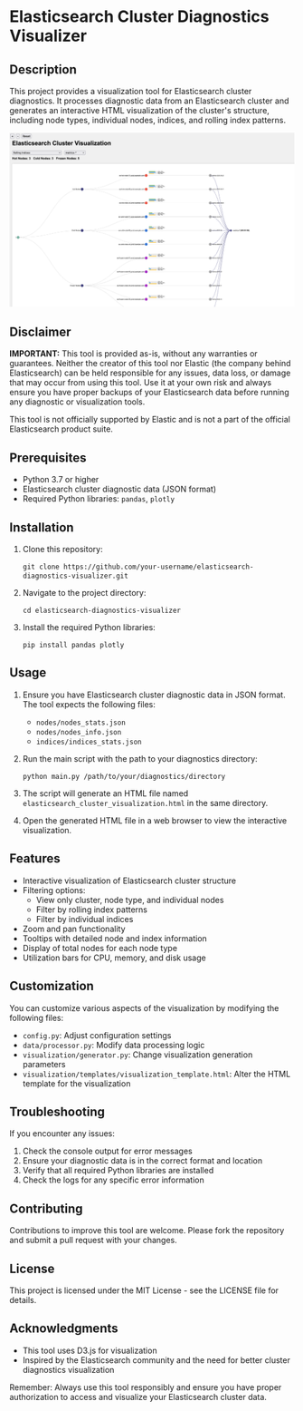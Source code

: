 # Elasticsearch Cluster Diagnostics Visualizer

## Description

This project provides a visualization tool for Elasticsearch cluster diagnostics. It processes diagnostic data from an Elasticsearch cluster and generates an interactive HTML visualization of the cluster's structure, including node types, individual nodes, indices, and rolling index patterns.

![Sample](artefacts/sample.png)

## Disclaimer

**IMPORTANT:** This tool is provided as-is, without any warranties or guarantees. Neither the creator of this tool nor Elastic (the company behind Elasticsearch) can be held responsible for any issues, data loss, or damage that may occur from using this tool. Use it at your own risk and always ensure you have proper backups of your Elasticsearch data before running any diagnostic or visualization tools.

This tool is not officially supported by Elastic and is not a part of the official Elasticsearch product suite.

## Prerequisites

- Python 3.7 or higher
- Elasticsearch cluster diagnostic data (JSON format)
- Required Python libraries: `pandas`, `plotly`

## Installation

1. Clone this repository:
   ```
   git clone https://github.com/your-username/elasticsearch-diagnostics-visualizer.git
   ```

2. Navigate to the project directory:
   ```
   cd elasticsearch-diagnostics-visualizer
   ```

3. Install the required Python libraries:
   ```
   pip install pandas plotly
   ```

## Usage

1. Ensure you have Elasticsearch cluster diagnostic data in JSON format. The tool expects the following files:
   - `nodes/nodes_stats.json`
   - `nodes/nodes_info.json`
   - `indices/indices_stats.json`

2. Run the main script with the path to your diagnostics directory:
   ```
   python main.py /path/to/your/diagnostics/directory
   ```

3. The script will generate an HTML file named `elasticsearch_cluster_visualization.html` in the same directory.

4. Open the generated HTML file in a web browser to view the interactive visualization.

## Features

- Interactive visualization of Elasticsearch cluster structure
- Filtering options:
  - View only cluster, node type, and individual nodes
  - Filter by rolling index patterns
  - Filter by individual indices
- Zoom and pan functionality
- Tooltips with detailed node and index information
- Display of total nodes for each node type
- Utilization bars for CPU, memory, and disk usage

## Customization

You can customize various aspects of the visualization by modifying the following files:
- `config.py`: Adjust configuration settings
- `data/processor.py`: Modify data processing logic
- `visualization/generator.py`: Change visualization generation parameters
- `visualization/templates/visualization_template.html`: Alter the HTML template for the visualization

## Troubleshooting

If you encounter any issues:
1. Check the console output for error messages
2. Ensure your diagnostic data is in the correct format and location
3. Verify that all required Python libraries are installed
4. Check the logs for any specific error information

## Contributing

Contributions to improve this tool are welcome. Please fork the repository and submit a pull request with your changes.

## License

This project is licensed under the MIT License - see the LICENSE file for details.

## Acknowledgments

- This tool uses D3.js for visualization
- Inspired by the Elasticsearch community and the need for better cluster diagnostics visualization

Remember: Always use this tool responsibly and ensure you have proper authorization to access and visualize your Elasticsearch cluster data.

